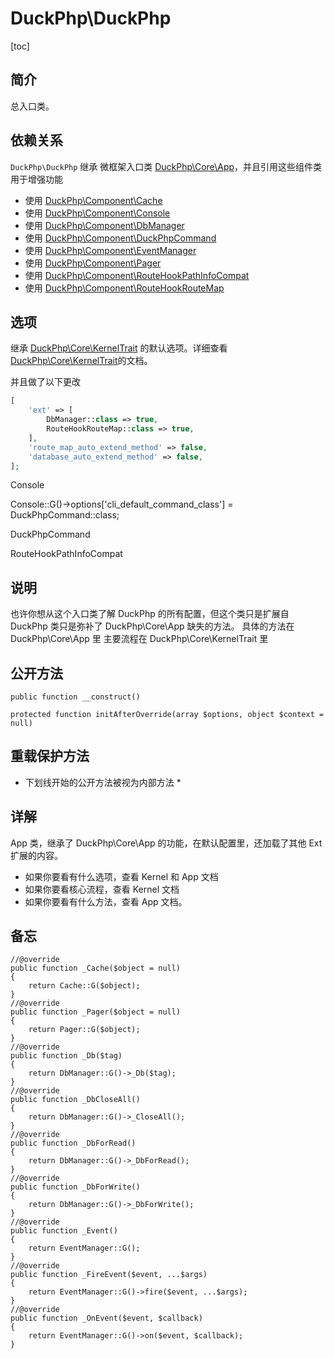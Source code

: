 # DuckPhp\DuckPhp
[toc]

## 简介
总入口类。
## 依赖关系
`DuckPhp\DuckPhp` 继承 微框架入口类 [DuckPhp\Core\App](Core-App.md)，并且引用这些组件类用于增强功能
- 使用 [DuckPhp\Component\Cache](Component-Cache.md)
- 使用 [DuckPhp\Component\Console](Component-Console.md)
- 使用 [DuckPhp\Component\DbManager](Component-DbManager.md)
- 使用 [DuckPhp\Component\DuckPhpCommand](Component-DuckPhpCommand.md)
- 使用 [DuckPhp\Component\EventManager](Component-EventManager.md)
- 使用 [DuckPhp\Component\Pager](Component-Pager.md)
- 使用 [DuckPhp\Component\RouteHookPathInfoCompat](Component-RouteHookPathInfoCompat.md)
- 使用 [DuckPhp\Component\RouteHookRouteMap](Component-RouteHookRouteMap.md)

## 选项

继承 [DuckPhp\Core\KernelTrait](Core-Trait.md) 的默认选项。详细查看 [DuckPhp\Core\KernelTrait](Core-Trait.md)的文档。

并且做了以下更改

```php
[
    'ext' => [
        DbManager::class => true,
        RouteHookRouteMap::class => true,
    ],
    'route_map_auto_extend_method' => false,
    'database_auto_extend_method' => false,
];
```
Console

Console::G()->options['cli_default_command_class'] = DuckPhpCommand::class;



DuckPhpCommand

RouteHookPathInfoCompat


## 说明
也许你想从这个入口类了解 DuckPhp 的所有配置，但这个类只是扩展自
DuckPhp 类只是弥补了 DuckPhp\Core\App 缺失的方法。
具体的方法在 DuckPhp\Core\App 里
主要流程在 DuckPhp\Core\KernelTrait 里

## 公开方法
    public function __construct()

    protected function initAfterOverride(array $options, object $context = null)



## 重载保护方法

* 下划线开始的公开方法被视为内部方法 *


## 详解

App 类，继承了 DuckPhp\Core\App 的功能，在默认配置里，还加载了其他 Ext 扩展的内容。


+ 如果你要看有什么选项，查看  Kernel 和 App  文档
+ 如果你要看核心流程，查看  Kernel  文档
+ 如果你要看有什么方法，查看 App 文档。

## 备忘
    //@override
    public function _Cache($object = null)
    {
        return Cache::G($object);
    }
    //@override
    public function _Pager($object = null)
    {
        return Pager::G($object);
    }
    //@override
    public function _Db($tag)
    {
        return DbManager::G()->_Db($tag);
    }
    //@override
    public function _DbCloseAll()
    {
        return DbManager::G()->_CloseAll();
    }
    //@override
    public function _DbForRead()
    {
        return DbManager::G()->_DbForRead();
    }
    //@override
    public function _DbForWrite()
    {
        return DbManager::G()->_DbForWrite();
    }
    //@override
    public function _Event()
    {
        return EventManager::G();
    }
    //@override
    public function _FireEvent($event, ...$args)
    {
        return EventManager::G()->fire($event, ...$args);
    }
    //@override
    public function _OnEvent($event, $callback)
    {
        return EventManager::G()->on($event, $callback);
    }



